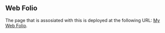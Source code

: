 ## Web Folio

The page that is assosiated with this is deployed at the following URL: [My Web Folio](https://shivam188132.github.io/Web_folio/).
